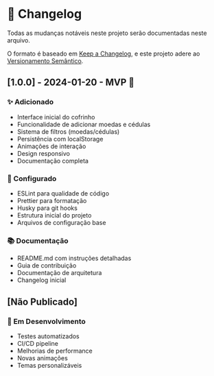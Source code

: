 # 📝 Changelog

Todas as mudanças notáveis neste projeto serão documentadas neste arquivo.

O formato é baseado em [Keep a Changelog](https://keepachangelog.com/pt-BR/1.0.0/),
e este projeto adere ao [Versionamento Semântico](https://semver.org/lang/pt-BR/).

## [1.0.0] - 2024-01-20 - MVP 🎉

### ✨ Adicionado

- Interface inicial do cofrinho
- Funcionalidade de adicionar moedas e cédulas
- Sistema de filtros (moedas/cédulas)
- Persistência com localStorage
- Animações de interação
- Design responsivo
- Documentação completa

### 🔧 Configurado

- ESLint para qualidade de código
- Prettier para formatação
- Husky para git hooks
- Estrutura inicial do projeto
- Arquivos de configuração base

### 📚 Documentação

- README.md com instruções detalhadas
- Guia de contribuição
- Documentação de arquitetura
- Changelog inicial

## [Não Publicado]

### 🚧 Em Desenvolvimento

- Testes automatizados
- CI/CD pipeline
- Melhorias de performance
- Novas animações
- Temas personalizáveis
